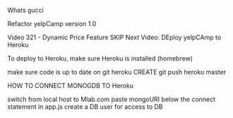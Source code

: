 Whats gucci

Refactor yelpCamp version 1.0

Video 321 - Dynamic Price Feature
SKIP
Next Video: DEploy yelpCAmp to Heroku

To deploy to Heroku, make sure Heroku is installed (homebrew)

make sure code is up to date on git
  heroku CREATE
  git push heroku master

HOW TO CONNECT MONOGDB TO Heroku

  switch from local host to Mlab.com
  paste mongoURI below the connect statement in app.js
    create a DB user for access to DB

      
